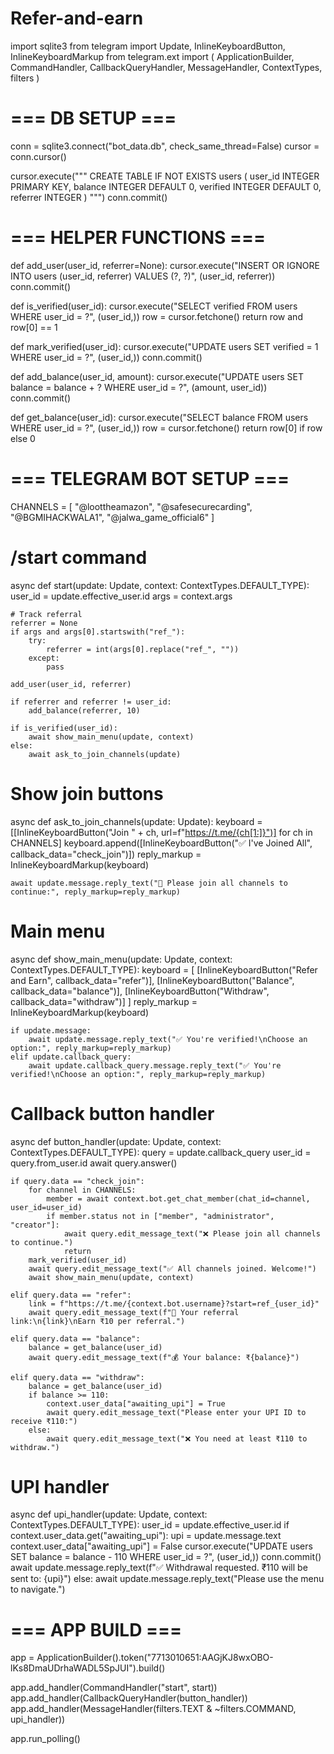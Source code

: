 # Refer-and-earn 

import sqlite3
from telegram import Update, InlineKeyboardButton, InlineKeyboardMarkup
from telegram.ext import (
    ApplicationBuilder, CommandHandler, CallbackQueryHandler, MessageHandler,
    ContextTypes, filters
)

# === DB SETUP ===
conn = sqlite3.connect("bot_data.db", check_same_thread=False)
cursor = conn.cursor()

cursor.execute("""
CREATE TABLE IF NOT EXISTS users (
    user_id INTEGER PRIMARY KEY,
    balance INTEGER DEFAULT 0,
    verified INTEGER DEFAULT 0,
    referrer INTEGER
)
""")
conn.commit()

# === HELPER FUNCTIONS ===
def add_user(user_id, referrer=None):
    cursor.execute("INSERT OR IGNORE INTO users (user_id, referrer) VALUES (?, ?)", (user_id, referrer))
    conn.commit()

def is_verified(user_id):
    cursor.execute("SELECT verified FROM users WHERE user_id = ?", (user_id,))
    row = cursor.fetchone()
    return row and row[0] == 1

def mark_verified(user_id):
    cursor.execute("UPDATE users SET verified = 1 WHERE user_id = ?", (user_id,))
    conn.commit()

def add_balance(user_id, amount):
    cursor.execute("UPDATE users SET balance = balance + ? WHERE user_id = ?", (amount, user_id))
    conn.commit()

def get_balance(user_id):
    cursor.execute("SELECT balance FROM users WHERE user_id = ?", (user_id,))
    row = cursor.fetchone()
    return row[0] if row else 0

# === TELEGRAM BOT SETUP ===
CHANNELS = [
    "@loottheamazon",
    "@safesecurecarding",
    "@BGMIHACKWALA1",
    "@jalwa_game_official6"
]

# /start command
async def start(update: Update, context: ContextTypes.DEFAULT_TYPE):
    user_id = update.effective_user.id
    args = context.args

    # Track referral
    referrer = None
    if args and args[0].startswith("ref_"):
        try:
            referrer = int(args[0].replace("ref_", ""))
        except:
            pass

    add_user(user_id, referrer)

    if referrer and referrer != user_id:
        add_balance(referrer, 10)

    if is_verified(user_id):
        await show_main_menu(update, context)
    else:
        await ask_to_join_channels(update)

# Show join buttons
async def ask_to_join_channels(update: Update):
    keyboard = [[InlineKeyboardButton("Join " + ch, url=f"https://t.me/{ch[1:]}")] for ch in CHANNELS]
    keyboard.append([InlineKeyboardButton("✅ I've Joined All", callback_data="check_join")])
    reply_markup = InlineKeyboardMarkup(keyboard)

    await update.message.reply_text("📢 Please join all channels to continue:", reply_markup=reply_markup)

# Main menu
async def show_main_menu(update: Update, context: ContextTypes.DEFAULT_TYPE):
    keyboard = [
        [InlineKeyboardButton("Refer and Earn", callback_data="refer")],
        [InlineKeyboardButton("Balance", callback_data="balance")],
        [InlineKeyboardButton("Withdraw", callback_data="withdraw")]
    ]
    reply_markup = InlineKeyboardMarkup(keyboard)

    if update.message:
        await update.message.reply_text("✅ You're verified!\nChoose an option:", reply_markup=reply_markup)
    elif update.callback_query:
        await update.callback_query.message.reply_text("✅ You're verified!\nChoose an option:", reply_markup=reply_markup)

# Callback button handler
async def button_handler(update: Update, context: ContextTypes.DEFAULT_TYPE):
    query = update.callback_query
    user_id = query.from_user.id
    await query.answer()

    if query.data == "check_join":
        for channel in CHANNELS:
            member = await context.bot.get_chat_member(chat_id=channel, user_id=user_id)
            if member.status not in ["member", "administrator", "creator"]:
                await query.edit_message_text("❌ Please join all channels to continue.")
                return
        mark_verified(user_id)
        await query.edit_message_text("✅ All channels joined. Welcome!")
        await show_main_menu(update, context)

    elif query.data == "refer":
        link = f"https://t.me/{context.bot.username}?start=ref_{user_id}"
        await query.edit_message_text(f"🔗 Your referral link:\n{link}\nEarn ₹10 per referral.")

    elif query.data == "balance":
        balance = get_balance(user_id)
        await query.edit_message_text(f"💰 Your balance: ₹{balance}")

    elif query.data == "withdraw":
        balance = get_balance(user_id)
        if balance >= 110:
            context.user_data["awaiting_upi"] = True
            await query.edit_message_text("Please enter your UPI ID to receive ₹110:")
        else:
            await query.edit_message_text("❌ You need at least ₹110 to withdraw.")

# UPI handler
async def upi_handler(update: Update, context: ContextTypes.DEFAULT_TYPE):
    user_id = update.effective_user.id
    if context.user_data.get("awaiting_upi"):
        upi = update.message.text
        context.user_data["awaiting_upi"] = False
        cursor.execute("UPDATE users SET balance = balance - 110 WHERE user_id = ?", (user_id,))
        conn.commit()
        await update.message.reply_text(f"✅ Withdrawal requested. ₹110 will be sent to: {upi}")
    else:
        await update.message.reply_text("Please use the menu to navigate.")

# === APP BUILD ===
app = ApplicationBuilder().token("7713010651:AAGjKJ8wxOBO-lKs8DmaUDrhaWADL5SpJUI").build()

app.add_handler(CommandHandler("start", start))
app.add_handler(CallbackQueryHandler(button_handler))
app.add_handler(MessageHandler(filters.TEXT & ~filters.COMMAND, upi_handler))

app.run_polling()
